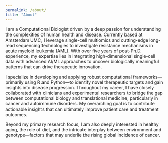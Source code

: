 ```yaml
---
permalink: /about/
title: "About"
---
```


I am a Computational Biologist driven by a deep passion for understanding the complexities of human health and disease. Currently based at Amsterdam UMC, I leverage single-cell multiomics and cutting-edge long-read sequencing technologies to investigate resistance mechanisms in acute myeloid leukemia (AML). With over five years of post-Ph.D. experience, my expertise lies in integrating high-dimensional single-cell data with advanced AI/ML approaches to uncover biologically meaningful patterns that can drive therapeutic innovation.

I specialize in developing and applying robust computational frameworks—primarily using R and Python—to identify novel therapeutic targets and gain insights into disease progression. Throughout my career, I have closely collaborated with clinicians and experimental researchers to bridge the gap between computational biology and translational medicine, particularly in cancer and autoimmune disorders. My overarching goal is to contribute actionable insights that can ultimately improve patient care and treatment outcomes.

Beyond my primary research focus, I am also deeply interested in healthy aging, the role of diet, and the intricate interplay between environment and genotype—factors that may underlie the rising global incidence of cancer.


